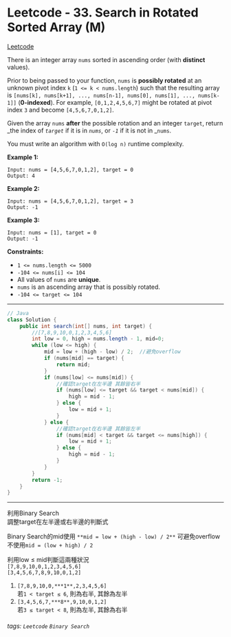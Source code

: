 # Leetcode - 33. Search in Rotated Sorted Array (M)

[Leetcode](https://leetcode.com/problems/search-in-rotated-sorted-array/)

There is an integer array `nums` sorted in ascending order (with **distinct** values).

Prior to being passed to your function, `nums` is **possibly rotated** at an unknown pivot index `k` (`1 <= k < nums.length`) such that the resulting array is `[nums[k], nums[k+1], ..., nums[n-1], nums[0], nums[1], ..., nums[k-1]]` (**0-indexed**). For example, `[0,1,2,4,5,6,7]` might be rotated at pivot index `3` and become `[4,5,6,7,0,1,2]`.

Given the array `nums` **after** the possible rotation and an integer `target`, return _the index of _`target`_ if it is in _`nums`_, or _`-1`_ if it is not in _`nums`.

You must write an algorithm with `O(log n)` runtime complexity.

**Example 1:**
```
Input: nums = [4,5,6,7,0,1,2], target = 0  
Output: 4
```
**Example 2:**
```
Input: nums = [4,5,6,7,0,1,2], target = 3  
Output: -1
```
**Example 3:**
```
Input: nums = [1], target = 0  
Output: -1
```
**Constraints:**

-   `1 <= nums.length <= 5000`
-   `-104 <= nums[i] <= 104`
-   All values of `nums` are **unique**.
-   `nums` is an ascending array that is possibly rotated.
-   `-104 <= target <= 104`

---

```java
// Java
class Solution {  
    public int search(int[] nums, int target) {  
        //[7,8,9,10,0,1,2,3,4,5,6]  
        int low = 0, high = nums.length - 1, mid=0;  
        while (low <= high) {  
            mid = low + (high - low) / 2;  //避免overflow  
            if (nums[mid] == target) {  
                return mid;  
            }  
            if (nums[low] <= nums[mid]) {  
                //確認target在左半邊 其餘皆右半  
                if (nums[low] <= target && target < nums[mid]) {  
                    high = mid - 1;  
                } else {  
                    low = mid + 1;  
                }  
            } else {  
                //確認target在右半邊 其餘皆左半  
                if (nums[mid] < target && target <= nums[high]) {  
                    low = mid + 1;  
                } else {  
                    high = mid - 1;  
                }  
            }  
        }  
        return -1;  
    }  
}
```

---

利用Binary Search  
調整target在左半邊或右半邊的判斷式

Binary Search的mid使用 `**mid = low + (high - low) / 2**` 可避免overflow  
不使用`mid = (low + high) / 2`

利用low ≤ mid判斷這兩種狀況  
`[7,8,9,10,0,1,2,3,4,5,6]`  
`[3,4,5,6,7,8,9,10,0,1,2]`

1.  `[7,8,9,10,0,***1**,2,3,4,5,6]`  
    若`1 < target ≤ 6`, 則為右半, 其餘為左半
2.  `[3,4,5,6,7,***8**,9,10,0,1,2]`  
    若`3 ≤ target < 8`, 則為左半, 其餘為右半


###### tags: `Leetcode` `Binary Search`
